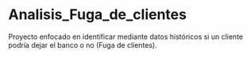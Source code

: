 # Analisis_Fuga_de_clientes
Proyecto enfocado en identificar mediante datos históricos si un cliente podría dejar el banco o no (Fuga de clientes).
